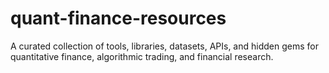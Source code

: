 # quant-finance-resources
A curated collection of tools, libraries, datasets, APIs, and hidden gems for quantitative finance, algorithmic trading, and financial research.
